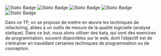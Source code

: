 ![Static Badge](https://img.shields.io/badge/kotlin-purple)
![Static Badge](https://img.shields.io/badge/gradle-red)
![Static Badge](https://img.shields.io/badge/kata-grey)
![Static Badge](https://img.shields.io/badge/coverage-100%25-blue) ![Static Badge](https://img.shields.io/badge/tests-100%25-green)


Dans ce TP, on se propose de mettre en œuvre les techniques de refactoring, aliées à un outils de mesure de la qualité logicielle (analyse statique). Dans ce but, nous alons utiliser des kata, qui sont des exercices de programmation, souvent disponibles sur le web, dont l’objectif est de s’entrainer en travaillant certaines techniques de programmation ou de conception.
